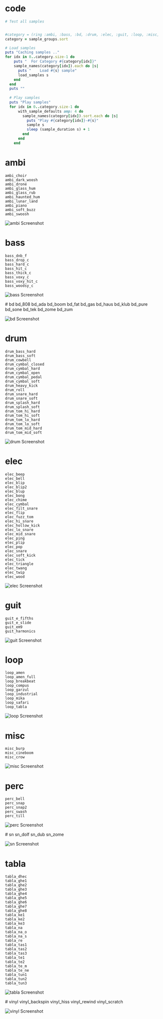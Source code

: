 
# code

```Ruby
# Test all samples


#category = (ring :ambi, :bass, :bd, :drum, :elec, :guit, :loop, :misc, :perc, :sn, :tabla, :vinyl)
category = sample_groups.sort

# Load samples
puts "Caching samples .."
for idx in 0..category.size-1 do
    puts "  For Category #{category[idx]}"
    sample_names(category[idx]).each do |s|
      puts "    Load #{s} sample"
      load_samples s
    end
  end
  puts ""
  
  # Play samples
  puts "Play samples"
  for idx in 0..category.size-1 do
      with_sample_defaults amp: 4 do
        sample_names(category[idx]).sort.each do |s|
          puts "Play #{category[idx]}-#{s}"
          sample s
          sleep (sample_duration s) + 1
        end
      end
    end
```

#  ambi
    ambi_choir
    ambi_dark_woosh
    ambi_drone
    ambi_glass_hum
    ambi_glass_rub
    ambi_haunted_hum
    ambi_lunar_land
    ambi_piano
    ambi_soft_buzz
    ambi_swoosh
    
![ambi Screenshot](https://raw.githubusercontent.com/badele/sonic-pi-tools/master/test/sample/test_sample_ambi.png)
    
  # bass
    bass_dnb_f
    bass_drop_c
    bass_hard_c
    bass_hit_c
    bass_thick_c
    bass_voxy_c
    bass_voxy_hit_c
    bass_woodsy_c

![bass Screenshot](https://raw.githubusercontent.com/badele/sonic-pi-tools/master/test/sample/test_sample_bass.png)

  # bd
    bd_808
    bd_ada
    bd_boom
    bd_fat
    bd_gas
    bd_haus
    bd_klub
    bd_pure
    bd_sone
    bd_tek
    bd_zome
    bd_zum

![bd Screenshot](https://raw.githubusercontent.com/badele/sonic-pi-tools/master/test/sample/test_sample_bd.png)

  # drum
    drum_bass_hard
    drum_bass_soft
    drum_cowbell
    drum_cymbal_closed
    drum_cymbal_hard
    drum_cymbal_open
    drum_cymbal_pedal
    drum_cymbal_soft
    drum_heavy_kick
    drum_roll
    drum_snare_hard
    drum_snare_soft
    drum_splash_hard
    drum_splash_soft
    drum_tom_hi_hard
    drum_tom_hi_soft
    drum_tom_lo_hard
    drum_tom_lo_soft
    drum_tom_mid_hard
    drum_tom_mid_soft

![drum Screenshot](https://raw.githubusercontent.com/badele/sonic-pi-tools/master/test/sample/test_sample_drum.png)

  # elec
    elec_beep
    elec_bell
    elec_blip
    elec_blip2
    elec_blup
    elec_bong
    elec_chime
    elec_cymbal
    elec_filt_snare
    elec_flip
    elec_fuzz_tom
    elec_hi_snare
    elec_hollow_kick
    elec_lo_snare
    elec_mid_snare
    elec_ping
    elec_plip
    elec_pop
    elec_snare
    elec_soft_kick
    elec_tick
    elec_triangle
    elec_twang
    elec_twip
    elec_wood

![elec Screenshot](https://raw.githubusercontent.com/badele/sonic-pi-tools/master/test/sample/test_sample_elec.png)


  # guit
    guit_e_fifths
    guit_e_slide
    guit_em9
    guit_harmonics
    
![guit Screenshot](https://raw.githubusercontent.com/badele/sonic-pi-tools/master/test/sample/test_sample_guit.png)
    
    
  # loop
    loop_amen
    loop_amen_full
    loop_breakbeat
    loop_compus
    loop_garzul
    loop_industrial
    loop_mika
    loop_safari
    loop_tabla

![loop Screenshot](https://raw.githubusercontent.com/badele/sonic-pi-tools/master/test/sample/test_sample_loop.png)


  # misc
    misc_burp
    misc_cineboom
    misc_crow
    
![misc Screenshot](https://raw.githubusercontent.com/badele/sonic-pi-tools/master/test/sample/test_sample_misc.png)
    
    
  # perc
    perc_bell
    perc_snap
    perc_snap2
    perc_swash
    perc_till

![perc Screenshot](https://raw.githubusercontent.com/badele/sonic-pi-tools/master/test/sample/test_sample_perc.png)


  # sn
    sn_dolf
    sn_dub
    sn_zome
    
![sn Screenshot](https://raw.githubusercontent.com/badele/sonic-pi-tools/master/test/sample/test_sample_sn.png)
    
    
  # tabla
    tabla_dhec
    tabla_ghe1
    tabla_ghe2
    tabla_ghe3
    tabla_ghe4
    tabla_ghe5
    tabla_ghe6
    tabla_ghe7
    tabla_ghe8
    tabla_ke1
    tabla_ke2
    tabla_ke3
    tabla_na
    tabla_na_o
    tabla_na_s
    tabla_re
    tabla_tas1
    tabla_tas2
    tabla_tas3
    tabla_te1
    tabla_te2
    tabla_te_m
    tabla_te_ne
    tabla_tun1
    tabla_tun2
    tabla_tun3

![tabla Screenshot](https://raw.githubusercontent.com/badele/sonic-pi-tools/master/test/sample/test_sample_tabla.png)


  # vinyl
    vinyl_backspin
    vinyl_hiss
    vinyl_rewind
    vinyl_scratch

![vinyl Screenshot](https://raw.githubusercontent.com/badele/sonic-pi-tools/master/test/sample/test_sample_vinyl.png)
